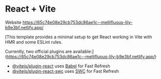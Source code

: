 # React + Vite

Website 
https://65c74e08e29cb753dc86ae1c--mellifluous-lily-b9e3bf.netlify.app/

[This template provides a minimal setup to get React working in Vite with HMR and some ESLint rules.

Currently, two official plugins are available:](https://65c74e08e29cb753dc86ae1c--mellifluous-lily-b9e3bf.netlify.app/)

- [@vitejs/plugin-react](https://github.com/vitejs/vite-plugin-react/blob/main/packages/plugin-react/README.md) uses [Babel](https://babeljs.io/) for Fast Refresh
- [@vitejs/plugin-react-swc](https://github.com/vitejs/vite-plugin-react-swc) uses [SWC](https://swc.rs/) for Fast Refresh
